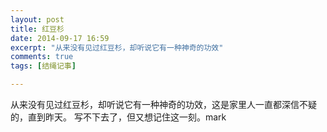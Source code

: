 ```yaml
---
layout: post
title: 红豆杉
date: 2014-09-17 16:59
excerpt: "从来没有见过红豆杉，却听说它有一种神奇的功效"
comments: true
tags: [结绳记事]

---
```

从来没有见过红豆杉，却听说它有一种神奇的功效，这是家里人一直都深信不疑的，直到昨天。
写不下去了，但又想记住这一刻。mark
